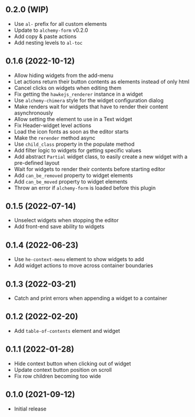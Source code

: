 ## 0.2.0 (WIP)

* Use `al-` prefix for all custom elements
* Update to `alchemy-form` v0.2.0
* Add copy & paste actions
* Add nesting levels to `al-toc`

## 0.1.6 (2022-10-12)

* Allow hiding widgets from the add-menu
* Let actions return their button contents as elements instead of only html
* Cancel clicks on widgets when editing them
* Fix getting the `hawkejs_renderer` instance in a widget
* Use `alchemy-chimera` style for the widget configuration dialog
* Make renders wait for widgets that have to render their content asynchronously
* Allow setting the element to use in a Text widget
* Fix Header-widget level actions
* Load the icon fonts as soon as the editor starts
* Make the `rerender` method async
* Use `child_class` property in the populate method
* Add filter logic to widgets for getting specific values
* Add abstract `Partial` widget class, to easily create a new widget with a pre-defined layout
* Wait for widgets to render their contents before starting editor
* Add `can_be_removed` property to widget elements
* Add `can_be_moved` property to widget elements
* Throw an error if `alchemy-form` is loaded before this plugin

## 0.1.5 (2022-07-14)

* Unselect widgets when stopping the editor
* Add front-end save ability to widgets

## 0.1.4 (2022-06-23)

* Use `he-context-menu` element to show widgets to add
* Add widget actions to move across container boundaries

## 0.1.3 (2022-03-21)

* Catch and print errors when appending a widget to a container

## 0.1.2 (2022-02-20)

* Add `table-of-contents` element and widget

## 0.1.1 (2022-01-28)

* Hide context button when clicking out of widget
* Update context button position on scroll
* Fix row children becoming too wide

## 0.1.0 (2021-09-12)

* Initial release